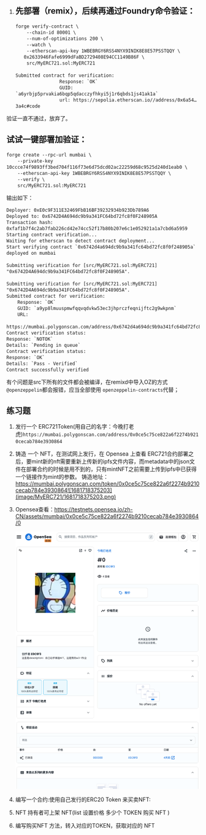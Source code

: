 1. ## 先部署（remix），后续再通过Foundry命令验证：

   ```
   forge verify-contract \
       --chain-id 80001 \
       --num-of-optimizations 200 \
       --watch \
       --etherscan-api-key 1WBEBRGY6RSS4NYX9INIK8E8E57PSSTQQY \
      0x2633946Fafe6999dFaBD2729408E94CC1149B86F \
       src/MyERC721.sol:MyERC721

   Submitted contract for verification:
                   Response: `OK`
                   GUID: `a6yrbjp5prvakia6bqp5qdacczyfhkyi5j1r6qbds1js41ak1a`
                   url: https://sepolia.etherscan.io//address/0x6a54…3a4c#code

   ```

验证一直不通过，放弃了。

## 试试一键部署加验证：

```
forge create --rpc-url mumbai \
    --private-key 10ccce74f9893ff3bed704f116f73e6d75dcd02ac22259d68c9525d240d1eab0 \
    --etherscan-api-key 1WBEBRGY6RSS4NYX9INIK8E8E57PSSTQQY \
    --verify \
    src/MyERC721.sol:MyERC721

```

输出如下：

```
Deployer: 0xE0c9F311E32469FbB16BF39232934b923Db789A6
Deployed to: 0x6742D4A694dc9b9a341FC64bd72fc8f0F248905A
Transaction hash: 0xfaf1b7f4c2ab7fab226cd42e74cc52f17b80b207e6c1e052921a1a7cbd6a5959
Starting contract verification...
Waiting for etherscan to detect contract deployment...
Start verifying contract `0x6742d4a694dc9b9a341fc64bd72fc8f0f248905a` deployed on mumbai

Submitting verification for [src/MyERC721.sol:MyERC721] "0x6742D4A694dc9b9a341FC64bd72fc8f0F248905A".

Submitting verification for [src/MyERC721.sol:MyERC721] "0x6742D4A694dc9b9a341FC64bd72fc8f0F248905A".
Submitted contract for verification:
	Response: `OK`
	GUID: `a9yp8lmuuspmwfqqvqdvkw53ec3jhprczfeqnijftc2g9wkpnm`
	URL:
        https://mumbai.polygonscan.com/address/0x6742d4a694dc9b9a341fc64bd72fc8f0f248905a
Contract verification status:
Response: `NOTOK`
Details: `Pending in queue`
Contract verification status:
Response: `OK`
Details: `Pass - Verified`
Contract successfully verified

```

有个问题是src下所有的文件都会被编译，在remixd中导入OZ的方式 `@openzeppelin`都会报错，应当全部使用 `openzeppelin-contracts`代替；

## 练习题

1. 发行一个 ERC721Token(用自己的名字：今晚打老虎)`https://mumbai.polygonscan.com/address/0x0ce5c75ce822a6f2274b9210cecab784e3930864`
2. 铸造 一个 NFT，在测试网上发行，在 Opensea 上查看
   ERC721合约部署之后，要mint新的nft需要重新上传新的ipfs文件内容，而metadata中的json文件在部署合约的时候是用不到的，只有mintNFT之前需要上传到ipfs中已获得一个链接作为mint的参数。
   铸造地址：https://mumbai.polygonscan.com/token/0x0ce5c75ce822a6f2274b9210cecab784e3930864![1681718375203](image/MyERC721/1681718375203.png)
3. Opensea查看：https://testnets.opensea.io/zh-CN/assets/mumbai/0x0ce5c75ce822a6f2274b9210cecab784e3930864/0

   ![1681718405356](image/MyERC721/1681718405356.png)
4. 编写一个合约:使用自己发行的ERC20 Token 来买卖NFT:
5. NFT 持有者可上架 NFT(list 设置价格 多少个 TOKEN 购买 NFT )
6. 编写购买NFT 方法，转入对应的TOKEN，获取对应的 NFT
